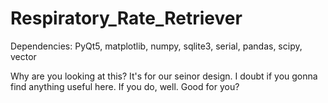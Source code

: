 # Respiratory_Rate_Retriever
Dependencies: PyQt5, matplotlib, numpy, sqlite3, serial, pandas, scipy, vector

Why are you looking at this?
It's for our seinor design.
I doubt if you gonna find anything useful here. 
If you do, well. Good for you?
